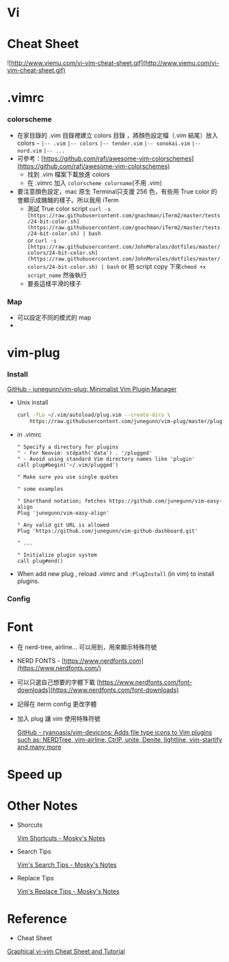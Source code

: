 # Vi

# Cheat Sheet

![http://www.viemu.com/vi-vim-cheat-sheet.gif](http://www.viemu.com/vi-vim-cheat-sheet.gif)
<!--truncate-->

# .vimrc

### colorscheme

- 在家目錄的 .vim 目錄裡建立 colors 目錄 ，將顏色設定檔（.vim 結尾）放入 colors
`~` 
    `|-- .vim`
        `|-- colors`
            `|-- tender.vim`
            `|-- sonokai.vim`
            `|-- nord.vim`
            `|-- ...`
- 可參考：[https://github.com/rafi/awesome-vim-colorschemes](https://github.com/rafi/awesome-vim-colorschemes)
    - 找到 .vim 檔案下載放進 colors
    - 在 .vimrc 加入 `colorscheme colorname`(不用 .vim)
- 要注意顏色設定，mac 原生 Terminal只支援 256 色，有些用 True color 的會顯示成醜醜的樣子。所以我用 iTerm
    - 測試 True color script
    `curl -s  [https://raw.githubusercontent.com/gnachman/iTerm2/master/tests/24-bit-color.sh](https://raw.githubusercontent.com/gnachman/iTerm2/master/tests/24-bit-color.sh) | bash`  
    or
     `curl -s [https://raw.githubusercontent.com/JohnMorales/dotfiles/master/colors/24-bit-color.sh](https://raw.githubusercontent.com/JohnMorales/dotfiles/master/colors/24-bit-color.sh) | bash`
    or 把 script copy 下來`chmod +x script_name` 然後執行
    - 要長這樣平滑的樣子
        
        

### Map

- 可以設定不同的模式的 map
- 

# vim-plug

### Install

[GitHub - junegunn/vim-plug: Minimalist Vim Plugin Manager](https://github.com/junegunn/vim-plug)

- Unix install
    
    ```bash
    curl -fLo ~/.vim/autoload/plug.vim --create-dirs \
        https://raw.githubusercontent.com/junegunn/vim-plug/master/plug.vim
    ```
    
- in .vimrc
    
    ```
    " Specify a directory for plugins
    " - For Neovim: stdpath('data') . '/plugged'
    " - Avoid using standard Vim directory names like 'plugin'
    call plug#begin('~/.vim/plugged')
    
    " Make sure you use single quotes
    
    " some examples
    
    " Shorthand notation; fetches https://github.com/junegunn/vim-easy-align
    Plug 'junegunn/vim-easy-align'
    
    " Any valid git URL is allowed
    Plug 'https://github.com/junegunn/vim-github-dashboard.git'
    
    " ...
    
    " Initialize plugin system
    call plug#end()
    ```
    
- When add new plug , reload .vimrc and `:PlugInstall` (in vim) to install plugins.

### Config

# Font

- 在 nerd-tree, airline... 可以用到，用來顯示特殊符號
- NERD FONTS - [https://www.nerdfonts.com](https://www.nerdfonts.com/)
- 可以只選自己想要的字體下載 [https://www.nerdfonts.com/font-downloads](https://www.nerdfonts.com/font-downloads)
- 記得在 iterm config 更改字體
- 加入 plug 讓 vim 使用特殊符號
    
    [GitHub - ryanoasis/vim-devicons: Adds file type icons to Vim plugins such as: NERDTree, vim-airline, CtrlP, unite, Denite, lightline, vim-startify and many more](https://github.com/ryanoasis/vim-devicons)
    

# Speed up

# Other Notes

- Shorcuts
    
    [Vim Shortcuts - Mosky's Notes](https://paper.dropbox.com/doc/Vim-Shortcuts-Moskys-Notes-BR2XNKI0WTOEN70VsV1ZP)
    
- Search Tips
    
    [Vim's Search Tips - Mosky's Notes](https://paper.dropbox.com/doc/Vims-Search-Tips-Moskys-Notes-dnA08f27pwrQBaUgpRZZP)
    
- Replace Tips
    
    [Vim's Replace Tips - Mosky's Notes](https://paper.dropbox.com/doc/Vims-Replace-Tips-Moskys-Notes-2J6omYzIV9aOGURUojNW6)
    

# Reference

- Cheat Sheet

[Graphical vi-vim Cheat Sheet and Tutorial](http://www.viemu.com/a_vi_vim_graphical_cheat_sheet_tutorial.html)
